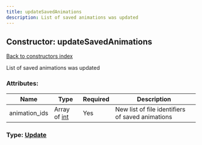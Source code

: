 ```yaml
---
title: updateSavedAnimations
description: List of saved animations was updated
---
```

## Constructor: updateSavedAnimations  
[Back to constructors index](index.md)



List of saved animations was updated

### Attributes:

| Name     |    Type       | Required | Description |
|----------|---------------|----------|-------------|
|animation\_ids|Array of [int](../types/int.md) | Yes|New list of file identifiers of saved animations|



### Type: [Update](../types/Update.md)



